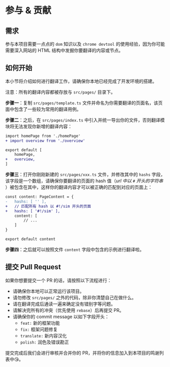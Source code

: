 # 参与 & 贡献

## 需求

参与本项目需要一点点的 `dom` 知识以及 `chrome devtool` 的使用经验，因为你可能需要深入网站的 HTML 结构中发掘你要翻译的内容或节点。

## 如何开始

本小节将介绍如何进行翻译工作，请确保你本地已经完成了开发环境的搭建。

注意：所有的翻译内容都被存放与 `src/pages/` 目录下。

**步骤一**：复制 `src/pages/template.ts` 文件并命名为你需要翻译的页面名，该页面中包含了一些较为常用的翻译用例。

**步骤二**：之后，在 `src/pages/index.ts` 中引入并统一导出你的文件，否则翻译模块将无法发现你新增的翻译内容：

```diff
import homePage from './homePage'
+ import overview from './overview'

export default [
    homePage,
+   overview,
]
```

**步骤三**：打开你刚刚新建的 `src/pages/xxx.ts` 文件，并修改其中的 `hashs` 字段，该字段是一个数组，请确保你要翻译的页面的 hash 值（*url 中以 `#` 开头的字符串* ）被包含在其中，这样你的翻译内容才可以被正确的匹配到对应的页面上：

```diff
const content: PageContent = {
-   hashs: [ '' ],
+   // 匹配所有 hash 以 #!/sim 开头的页面
+   hashs: [ '#!/sim' ],
    content: [
        // ...
    ]
}

export default content
```

**步骤四**：之后就可以按照文件 `content` 字段中包含的示例进行翻译啦。

## 提交 Pull Request

如果你想要提交一个 PR 的话，请按照以下流程进行：

- 请确保你本地可以正常运行该项目。
- 请勿修改 `src/pages/` 之外的代码，除非你清楚自己在做什么。
- 请在翻译完成后通读一遍来确定没有错别字等问题。
- 请解决完所有的冲突（优先使用 `rebase`）后再提交 PR。
- 请确保你的 commit message 以如下字段开头：
    - `feat:` 新的框架功能
    - `fix:` 框架问题修复
    - `translate:` 新内容汉化
    - `polish:` 润色及错误勘正

提交完成后我们会进行审核并合并你的 PR，并将你的信息加入到本项目的鸣谢列表中😘。